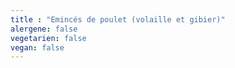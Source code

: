 ```yaml
---
title : "Emincés de poulet (volaille et gibier)"
alergene: false
vegetarien: false
vegan: false
--- 
```

